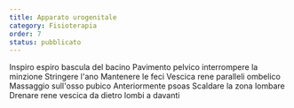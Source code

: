```yaml
---
title: Apparato urogenitale
category: Fisioterapia
order: 7
status: pubblicato
---
```




Inspiro espiro bascula del bacino
Pavimento pelvico interrompere la minzione
Stringere l'ano Mantenere le feci
Vescica rene paralleli ombelico
Massaggio sull'osso pubico
Anteriormente psoas
Scaldare la zona lombare
Drenare rene vescica da dietro lombi a davanti





